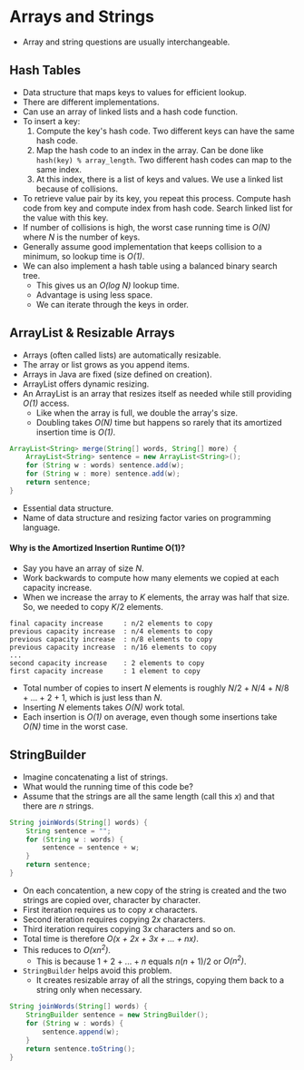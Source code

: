 # Arrays and Strings
- Array and string questions are usually interchangeable.

## Hash Tables
- Data structure that maps keys to values for efficient lookup.
- There are different implementations.
- Can use an array of linked lists and a hash code function.
- To insert a key:
    1. Compute the key's hash code. Two different keys can have the same hash code.
    2. Map the hash code to an index in the array. Can be done like `hash(key) % array_length`. Two different hash codes can map to the same index.
    3. At this index, there is a list of keys and values. We use a linked list because of collisions.
- To retrieve value pair by its key, you repeat this process. Compute hash code from key and compute index from hash code. Search linked list for the value with this key.
- If number of collisions is high, the worst case running time is *O(N)* where *N* is the number of keys.
- Generally assume good implementation that keeps collision to a minimum, so lookup time is *O(1)*.
- We can also implement a hash table using a balanced binary search tree.
    - This gives us an *O(log N)* lookup time.
    - Advantage is using less space.
    - We can iterate through the keys in order.

## ArrayList & Resizable Arrays
- Arrays (often called lists) are automatically resizable.
- The array or list grows as you append items.
- Arrays in Java are fixed (size defined on creation).
- ArrayList offers dynamic resizing.
- An ArrayList is an array that resizes itself as needed while still providing *O(1)* access.
    - Like when the array is full, we double the array's size.
    - Doubling takes *O(N)* time but happens so rarely that its amortized insertion time is *O(1)*.
```java
ArrayList<String> merge(String[] words, String[] more) {
    ArrayList<String> sentence = new ArrayList<String>();
    for (String w : words) sentence.add(w);
    for (String w : more) sentence.add(w);
    return sentence;
}
```
- Essential data structure.
- Name of data structure and resizing factor varies on programming language.

#### Why is the Amortized Insertion Runtime O(1)?
- Say you have an array of size *N*.
- Work backwards to compute how many elements we copied at each capacity increase.
- When we increase the array to *K* elements, the array was half that size. So, we needed to copy *K*/2 elements.
```
final capacity increase     : n/2 elements to copy
previous capacity increase  : n/4 elements to copy
previous capacity increase  : n/8 elements to copy
previous capacity increase  : n/16 elements to copy
...
second capacity increase    : 2 elements to copy
first capacity increase     : 1 element to copy
```
- Total number of copies to insert *N* elements is roughly *N*/2 + *N*/4 + *N*/8 + ... + 2 + 1, which is just less than *N*.
- Inserting *N* elements takes *O(N)* work total.
- Each insertion is *O(1)* on average, even though some insertions take *O(N)* time in the worst case.

## StringBuilder
- Imagine concatenating a list of strings.
- What would the running time of this code be?
- Assume that the strings are all the same length (call this *x*) and that there are *n* strings.
```java
String joinWords(String[] words) {
    String sentence = "";
    for (String w : words) {
        sentence = sentence + w;
    }
    return sentence;
}
```
- On each concatention, a new copy of the string is created and the two strings are copied over, character by character.
- First iteration requires us to copy *x* characters.
- Second iteration requires copying 2*x* characters.
- Third iteration requires copying 3*x* characters and so on.
- Total time is therefore *O(x + 2x + 3x + ... + nx)*.
- This reduces to *O(xn<sup>2</sup>)*.
    - This is because 1 + 2 + ... + *n* equals *n*(*n* + 1)/2 or *O(n<sup>2</sup>)*.
- `StringBuilder` helps avoid this problem.
    - It creates resizable array of all the strings, copying them back to a string only when necessary.
```java
String joinWords(String[] words) {
    StringBuilder sentence = new StringBuilder();
    for (String w : words) {
        sentence.append(w);
    }
    return sentence.toString();
}
```